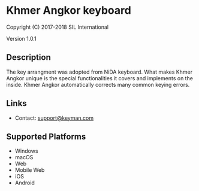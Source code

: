 Khmer Angkor keyboard
=====================

Copyright (C) 2017-2018 SIL International

Version 1.0.1

Description
-----------

The key arrangment was adopted from NiDA keyboard. What makes Khmer Angkor unique is the special functionalities it covers and implements on the inside.
Khmer Angkor automatically corrects many common keying errors.

Links
-----

 * Contact:  support@keyman.com

Supported Platforms
-------------------
 * Windows
 * macOS
 * Web
 * Mobile Web
 * iOS
 * Android
 